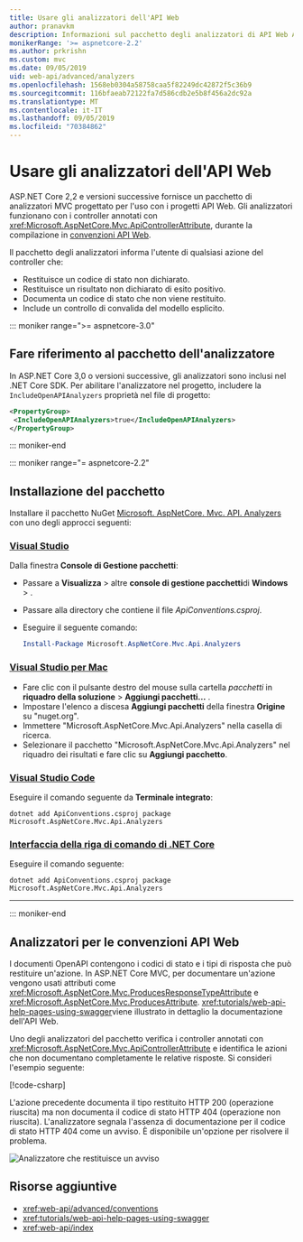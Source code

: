 ```yaml
---
title: Usare gli analizzatori dell'API Web
author: pranavkm
description: Informazioni sul pacchetto degli analizzatori di API Web ASP.NET Core MVC.
monikerRange: '>= aspnetcore-2.2'
ms.author: prkrishn
ms.custom: mvc
ms.date: 09/05/2019
uid: web-api/advanced/analyzers
ms.openlocfilehash: 1568eb0304a58758caa5f82249dc42872f5c36b9
ms.sourcegitcommit: 116bfaeab72122fa7d586cdb2e5b8f456a2dc92a
ms.translationtype: MT
ms.contentlocale: it-IT
ms.lasthandoff: 09/05/2019
ms.locfileid: "70384862"
---
```

# <a name="use-web-api-analyzers"></a>Usare gli analizzatori dell'API Web

ASP.NET Core 2,2 e versioni successive fornisce un pacchetto di analizzatori MVC progettato per l'uso con i progetti API Web. Gli analizzatori funzionano con i controller annotati con <xref:Microsoft.AspNetCore.Mvc.ApiControllerAttribute>, durante la compilazione in [convenzioni API Web](xref:web-api/advanced/conventions).

Il pacchetto degli analizzatori informa l'utente di qualsiasi azione del controller che:

* Restituisce un codice di stato non dichiarato.
* Restituisce un risultato non dichiarato di esito positivo.
* Documenta un codice di stato che non viene restituito.
* Include un controllo di convalida del modello esplicito.

::: moniker range=">= aspnetcore-3.0"

## <a name="reference-the-analyzer-package"></a>Fare riferimento al pacchetto dell'analizzatore

In ASP.NET Core 3,0 o versioni successive, gli analizzatori sono inclusi nel .NET Core SDK. Per abilitare l'analizzatore nel progetto, includere la `IncludeOpenAPIAnalyzers` proprietà nel file di progetto:

```xml
<PropertyGroup>
 <IncludeOpenAPIAnalyzers>true</IncludeOpenAPIAnalyzers>
</PropertyGroup>
```

::: moniker-end

::: moniker range="= aspnetcore-2.2"

## <a name="package-installation"></a>Installazione del pacchetto

Installare il pacchetto NuGet [Microsoft. AspNetCore. Mvc. API. Analyzers](https://www.nuget.org/packages/Microsoft.AspNetCore.Mvc.Api.Analyzers) con uno degli approcci seguenti:

### <a name="visual-studiotabvisual-studio"></a>[Visual Studio](#tab/visual-studio)

Dalla finestra **Console di Gestione pacchetti**:
  * Passare a **Visualizza** > altre **console di gestione pacchetti**di **Windows** > .
  * Passare alla directory che contiene il file *ApiConventions.csproj*.
  * Eseguire il seguente comando:

    ```powershell
    Install-Package Microsoft.AspNetCore.Mvc.Api.Analyzers
    ```

### <a name="visual-studio-for-mactabvisual-studio-mac"></a>[Visual Studio per Mac](#tab/visual-studio-mac)

* Fare clic con il pulsante destro del mouse sulla cartella *pacchetti* in **riquadro della soluzione** > **Aggiungi pacchetti...** .
* Impostare l'elenco a discesa **Aggiungi pacchetti** della finestra **Origine** su "nuget.org".
* Immettere "Microsoft.AspNetCore.Mvc.Api.Analyzers" nella casella di ricerca.
* Selezionare il pacchetto "Microsoft.AspNetCore.Mvc.Api.Analyzers" nel riquadro dei risultati e fare clic su **Aggiungi pacchetto**.

### <a name="visual-studio-codetabvisual-studio-code"></a>[Visual Studio Code](#tab/visual-studio-code)

Eseguire il comando seguente da **Terminale integrato**:

```console
dotnet add ApiConventions.csproj package Microsoft.AspNetCore.Mvc.Api.Analyzers
```

### <a name="net-core-clitabnetcore-cli"></a>[Interfaccia della riga di comando di .NET Core](#tab/netcore-cli)

Eseguire il comando seguente:

```console
dotnet add ApiConventions.csproj package Microsoft.AspNetCore.Mvc.Api.Analyzers
```

---

::: moniker-end

## <a name="analyzers-for-web-api-conventions"></a>Analizzatori per le convenzioni API Web

I documenti OpenAPI contengono i codici di stato e i tipi di risposta che può restituire un'azione. In ASP.NET Core MVC, per documentare un'azione vengono usati attributi come <xref:Microsoft.AspNetCore.Mvc.ProducesResponseTypeAttribute> e <xref:Microsoft.AspNetCore.Mvc.ProducesAttribute>. <xref:tutorials/web-api-help-pages-using-swagger>viene illustrato in dettaglio la documentazione dell'API Web.

Uno degli analizzatori del pacchetto verifica i controller annotati con <xref:Microsoft.AspNetCore.Mvc.ApiControllerAttribute> e identifica le azioni che non documentano completamente le relative risposte. Si consideri l'esempio seguente:

[!code-csharp[](conventions/sample/Controllers/ContactsController.cs?name=missing404docs&highlight=10)]

L'azione precedente documenta il tipo restituito HTTP 200 (operazione riuscita) ma non documenta il codice di stato HTTP 404 (operazione non riuscita). L'analizzatore segnala l'assenza di documentazione per il codice di stato HTTP 404 come un avviso. È disponibile un'opzione per risolvere il problema.

![Analizzatore che restituisce un avviso](conventions/_static/Analyzer.gif)

## <a name="additional-resources"></a>Risorse aggiuntive

* <xref:web-api/advanced/conventions>
* <xref:tutorials/web-api-help-pages-using-swagger>
* <xref:web-api/index>
